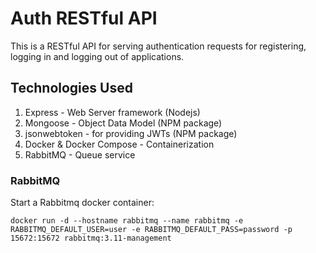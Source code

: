 # Auth RESTful API

This is a RESTful API for serving authentication requests for registering, logging in and logging out of applications.

## Technologies Used

1. Express - Web Server framework (Nodejs)
2. Mongoose - Object Data Model (NPM package)
3. jsonwebtoken - for providing JWTs (NPM package)
4. Docker & Docker Compose - Containerization
5. RabbitMQ - Queue service

### RabbitMQ

Start a Rabbitmq docker container:

`docker run -d --hostname rabbitmq --name rabbitmq -e RABBITMQ_DEFAULT_USER=user -e RABBITMQ_DEFAULT_PASS=password -p 15672:15672 rabbitmq:3.11-management`
